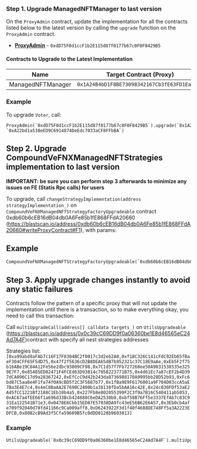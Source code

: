 ### Step 1. Upgrade ManagedNFTManager to last version
On the `ProxyAdmin` contract, update the implementation for all the contracts listed below to the latest version by calling the `upgrade` function on the `ProxyAdmin` contract.

- **[ProxyAdmin](https://blastscan.io/address/0xdD75F0d1ccF1b2E115d87f0177b67c0F0F8429B5)** - `0xdD75F0d1ccF1b2E115d87f0177b67c0F0F8429B5`

#### Contracts to Upgrade to the Latest Implementation

| Name                        | Target Contract (Proxy)                    | New Implementation                      |
|-----------------------------|--------------------------------------------|-----------------------------------------|
| ManagedNFTManager      | `0x1A24B4bD1F8BE73098342167Cb3fE63FD1EaC42B` | `0xA22bd1a538eED9C6914874DeEdc7033aCF8FFbBA` |


### Example
To upgrade `Voter`, call:
```solidity
ProxyAdmin(`0xdD75F0d1ccF1b2E115d87f0177b67c0F0F8429B5`).upgrade(`0x1A24B4bD1F8BE73098342167Cb3fE63FD1EaC42B`, `0xA22bd1a538eED9C6914874DeEdc7033aCF8FFbBA`)
```

## Step 2. Upgrade CompoundVeFNXManagedNFTStrategies implementation to last version

**IMPORTANT: be sure you can perform step 3 afterwards to minimize any issues on FE (Statis Rpc calls) for users**

To upgrade, call `changeStrategyImplementation(address strategyImplementation_)` on `CompoundVeFNXManagedNFTStrategyFactoryUpgradeable` contract 0xdb60b6cEB16dB04db0A6Fe85b1fE868FFdA20660 (https://blastscan.io/address/0xdb60b6cEB16dB04db0A6Fe85b1fE868FFdA20660#writeProxyContract#F1), with params: 


## Example
```solidity
CompoundVeFNXManagedNFTStrategyFactoryUpgradeable(`0xdb60b6cEB16dB04db0A6Fe85b1fE868FFdA20660`).changeStrategyImplementation(`0x57c44E554C9862107941b122afca35beb0B77b0f`)
```


## Step 3. Apply upgrade changes instantly to avoid any static failures
Contracts follow the pattern of a specific proxy that will not update the implementation until there is a transaction, so to make everything okay, you need to call this transaction:

Call `multiUpgradeCall(address[] calldata targets_)` on `UtilsUpgradeable` (https://blastscan.io/address/0x0c39cC69DD9f0a06360be1E8d46565eC24Ad7A4F)contract with specify all nest strategies addresses


Strategies list: `[0xa99abd8aFAb7c16F17F8304BC2f0017c3d2eb2A0,0xf18C326C141cFdC92Eb65fBaeF304CFF65F5dD75,0x47f2f5636cD2B8DEA65dB7b952321c37C18E9aAe,0xEb5F2f75b16ABe19C84A12Fe56e2dbc93809CF98,0x7C1d57f7Fb727268ee50A9031538535e3259E7F7,0x85485ED82471F4FCEd63D93814c7058223771B75,0x4d61Ec7a87cEF2b4D397dCA096C17d9a28367242,0xEfCcC9d42b243da8736988170A9995bb28D52b93,0xFc6bd87C5aa8e4F1fa74f0A9cBD5f2C3F5687b77,0x1fBa9E9F6176001a9F704D03ccA5aE7Ba3E4E7c4,0x4eC8BaAA2E7690C2400b1a38130fDa5bAA16c42E,0x24c030FDf53aE2A45fCC1221Bf2188C1Eb10b4a5,0x227Fb8e802055399F2C3f9a7B16C540411ab5053,0xAC67a4fEE66f1a696d33Bcb424688C6eDA2530b8,0xbf58B76Ff5e3337EfAb7c83C931Ea122541B71e3,0x0478E6Cbb15ED87E57038DA9fc43eE56B62E6A57,0x3Eb0cb4afe709f92040d78fd41166c9Ca009aff8,0xD6243922F3d1f40f4688DE748Ff5a3A2223EDFCB,0x80B2cB9Ad3f5Cfa59609B5fc0dDD0128b9603813]`

### Example
```solidity
UtilsUpgradeable(`0x0c39cC69DD9f0a06360be1E8d46565eC24Ad7A4F`).multiUpgradeCall([0xa99abd8aFAb7c16F17F8304BC2f0017c3d2eb2A0,0xf18C326C141cFdC92Eb65fBaeF304CFF65F5dD75,0x47f2f5636cD2B8DEA65dB7b952321c37C18E9aAe,0xEb5F2f75b16ABe19C84A12Fe56e2dbc93809CF98,0x7C1d57f7Fb727268ee50A9031538535e3259E7F7,0x85485ED82471F4FCEd63D93814c7058223771B75,0x4d61Ec7a87cEF2b4D397dCA096C17d9a28367242,0xEfCcC9d42b243da8736988170A9995bb28D52b93,0xFc6bd87C5aa8e4F1fa74f0A9cBD5f2C3F5687b77,0x1fBa9E9F6176001a9F704D03ccA5aE7Ba3E4E7c4,0x4eC8BaAA2E7690C2400b1a38130fDa5bAA16c42E,0x24c030FDf53aE2A45fCC1221Bf2188C1Eb10b4a5,0x227Fb8e802055399F2C3f9a7B16C540411ab5053,0xAC67a4fEE66f1a696d33Bcb424688C6eDA2530b8,0xbf58B76Ff5e3337EfAb7c83C931Ea122541B71e3,0x0478E6Cbb15ED87E57038DA9fc43eE56B62E6A57,0x3Eb0cb4afe709f92040d78fd41166c9Ca009aff8,0xD6243922F3d1f40f4688DE748Ff5a3A2223EDFCB,0x80B2cB9Ad3f5Cfa59609B5fc0dDD0128b9603813]);
```